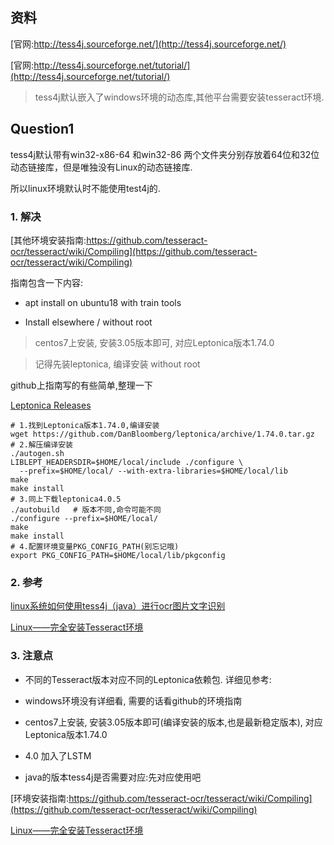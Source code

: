 ## 资料
[官网:http://tess4j.sourceforge.net/](http://tess4j.sourceforge.net/)

[官网:http://tess4j.sourceforge.net/tutorial/](http://tess4j.sourceforge.net/tutorial/)

> tess4j默认嵌入了windows环境的动态库,其他平台需要安装tesseract环境.

## Question1
tess4j默认带有win32-x86-64 和win32-86 两个文件夹分别存放着64位和32位动态链接库，但是唯独没有Linux的动态链接库.

所以linux环境默认时不能使用test4j的.

### 1. 解决
[其他环境安装指南:https://github.com/tesseract-ocr/tesseract/wiki/Compiling](https://github.com/tesseract-ocr/tesseract/wiki/Compiling)

指南包含一下内容:

- apt install on ubuntu18 with train tools

- Install elsewhere / without root

> centos7上安装, 安装3.05版本即可, 对应Leptonica版本1.74.0

> 记得先装leptonica, 编译安装 without root

github上指南写的有些简单,整理一下

[Leptonica Releases](https://github.com/DanBloomberg/leptonica/releases?after=1.74.1)

```sbtshell
# 1.找到Leptonica版本1.74.0,编译安装
wget https://github.com/DanBloomberg/leptonica/archive/1.74.0.tar.gz
# 2.解压编译安装
./autogen.sh
LIBLEPT_HEADERSDIR=$HOME/local/include ./configure \
  --prefix=$HOME/local/ --with-extra-libraries=$HOME/local/lib
make
make install
# 3.同上下载leptonica4.0.5
./autobuild   # 版本不同,命令可能不同
./configure --prefix=$HOME/local/
make
make install
# 4.配置环境变量PKG_CONFIG_PATH(别忘记哦)
export PKG_CONFIG_PATH=$HOME/local/lib/pkgconfig

```

### 2. 参考
[linux系统如何使用tess4j（java）进行ocr图片文字识别](https://blog.csdn.net/zhongshanb/article/details/72731487)

[Linux——完全安装Tesseract环境](https://blog.csdn.net/u012476249/article/details/53423193)


### 3. 注意点
- 不同的Tesseract版本对应不同的Leptonica依赖包.
详细见参考:


- windows环境没有详细看, 需要的话看github的环境指南

- centos7上安装, 安装3.05版本即可(编译安装的版本,也是最新稳定版本), 对应Leptonica版本1.74.0

- 4.0 加入了LSTM

- java的版本tess4j是否需要对应:先对应使用吧

[环境安装指南:https://github.com/tesseract-ocr/tesseract/wiki/Compiling](https://github.com/tesseract-ocr/tesseract/wiki/Compiling)

[Linux——完全安装Tesseract环境](https://blog.csdn.net/u012476249/article/details/53423193)


